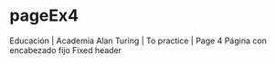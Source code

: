 # pageEx4
Educación  | Academia Alan Turing  | To practice | Page 4
Página con encabezado fijo 
Fixed header 
